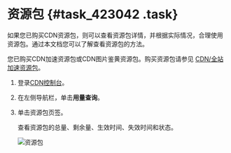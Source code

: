 # 资源包 {#task_423042 .task}

如果您已购买CDN资源包，则可以查看资源包详情，并根据实际情况，合理使用资源包。通过本文档您可以了解查看资源包的方法。

您已购买CDN加速资源包或CDN图片鉴黄资源包。购买资源包请参见 [CDN/全站加速资源包](https://common-buy.aliyun.com/?commodityCode=dcdnpaybag#/buy)。

1.  登录[CDN控制台](https://cdn.console.aliyun.com)。
2.  在左侧导航栏，单击**用量查询**。
3.  单击资源包页签。 

    查看资源包的总量、剩余量、生效时间、失效时间和状态。

    ![资源包](http://static-aliyun-doc.oss-cn-hangzhou.aliyuncs.com/assets/img/341857/156551985051553_zh-CN.png)


